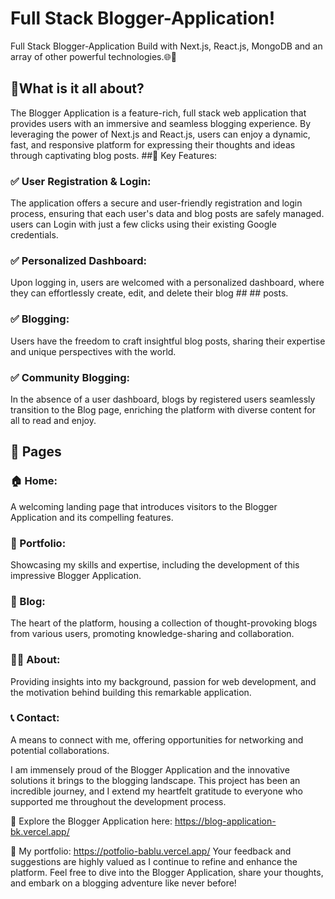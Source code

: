 # Full Stack Blogger-Application! 
Full Stack Blogger-Application Build with Next.js, React.js, MongoDB and an array of other powerful technologies.🌐💼
## 🔹What is it all about?
The Blogger Application is a feature-rich, full stack web application that provides users with an immersive and seamless blogging experience. By leveraging the power of Next.js and React.js, users can enjoy a dynamic, fast, and responsive platform for expressing their thoughts and ideas through captivating blog posts.
##🔹 Key Features:
### ✅ User Registration & Login:
The application offers a secure and user-friendly registration and login process, ensuring that each user's data and blog posts are safely managed. users can Login with just a few clicks using their existing Google credentials.
### ✅ Personalized Dashboard:
Upon logging in, users are welcomed with a personalized dashboard, where they can effortlessly create, edit, and delete their blog ## ## posts.
### ✅  Blogging: 
Users have the freedom to craft insightful blog posts, sharing their expertise and unique perspectives with the world.
### ✅ Community Blogging: 
In the absence of a user dashboard, blogs by registered users seamlessly transition to the Blog page, enriching the platform with diverse content for all to read and enjoy.
## 🔹 Pages
### 🏠 Home:
A welcoming landing page that introduces visitors to the Blogger Application and its compelling features.
### 📁 Portfolio: 
Showcasing my skills and expertise, including the development of this impressive Blogger Application.
### 📝 Blog:
The heart of the platform, housing a collection of thought-provoking blogs from various users, promoting knowledge-sharing and collaboration.
### 👩‍💼 About: 
Providing insights into my background, passion for web development, and the motivation behind building this remarkable application.
### 📞 Contact:
A means to connect with me, offering opportunities for networking and potential collaborations.

I am immensely proud of the Blogger Application and the innovative solutions it brings to the blogging landscape. This project has been an incredible journey, and I extend my heartfelt gratitude to everyone who supported me throughout the development process.

🔗 Explore the Blogger Application here: https://blog-application-bk.vercel.app/

🔗 My portfolio: https://potfolio-bablu.vercel.app/
Your feedback and suggestions are highly valued as I continue to refine and enhance the platform. Feel free to dive into the Blogger Application, share your thoughts, and embark on a blogging adventure like never before!
